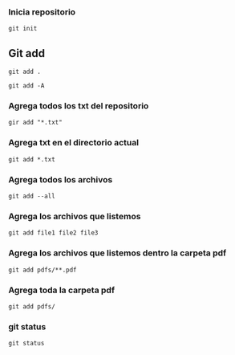 ### Inicia repositorio
```
git init
```
## Git add
```
git add .
```
```
git add -A
```
### Agrega todos los txt del repositorio
```
gir add "*.txt"
```
### Agrega txt en el directorio actual
```
git add *.txt
```
### Agrega todos los archivos
```
git add --all
```
### Agrega los archivos que listemos
```
git add file1 file2 file3
```
### Agrega los archivos que listemos dentro la carpeta pdf
```
git add pdfs/**.pdf
```
### Agrega toda la carpeta pdf
```
git add pdfs/
```
### git status
```
git status
```
